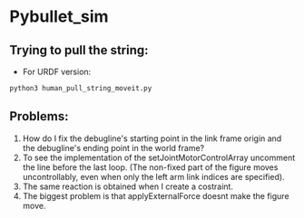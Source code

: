 # Pybullet_sim


## Trying to pull the string:

- For URDF version:
```bash
python3 human_pull_string_moveit.py
```

## Problems:

1. How do I fix the debugline's starting point in the link frame origin and the debugline's ending point in the world frame?
2. To see the implementation of the setJointMotorControlArray uncomment the line before the last loop. (The non-fixed part of the figure moves uncontrollably, even when only the left arm link indices are specified).
3. The same reaction is obtained when I create a costraint.
4. The biggest problem is that applyExternalForce doesnt make the figure move.


